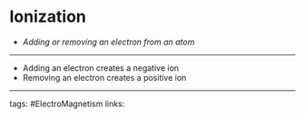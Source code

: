 # Ionization
- *Adding or removing an electron from an atom*

---
- Adding an electron creates a negative ion
- Removing an electron creates a positive ion 

---
tags: #ElectroMagnetism 
links: